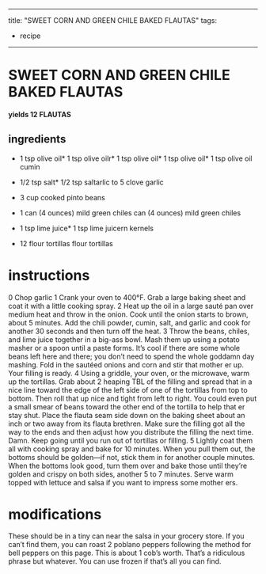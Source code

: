 

	
---
title: "SWEET CORN AND GREEN CHILE BAKED FLAUTAS"
tags:
  - recipe
---
# SWEET CORN AND GREEN CHILE BAKED FLAUTAS
#### yields 12 FLAUTAS
## ingredients
* 1 tsp olive oil* 1 tsp olive oilr* 1 tsp olive oil* 1 tsp olive oil* 1 tsp olive oil cumin

* 1/2 tsp salt* 1/2 tsp saltarlic to 5 clove garlic

* 3 cup cooked pinto beans
* 1 can (4 ounces) mild green chiles can (4 ounces) mild green chiles
* 1 tsp lime juice* 1 tsp lime juicern kernels

* 12 flour tortillas flour tortillas

# instructions
0 Chop garlic
1 Crank your oven to 400°F. Grab a large baking sheet and coat it with a little cooking spray.
2 Heat up the oil in a large sauté pan over medium heat and throw in the onion. Cook until
the onion starts to brown, about 5 minutes. Add the chili powder, cumin, salt, and garlic and
cook for another 30 seconds and then turn off the heat.
3 Throw the beans, chiles, and lime juice together in a big-ass bowl. Mash them up using a
potato masher or a spoon until a paste forms. It’s cool if there are some whole beans left here
and there; you don’t need to spend the whole goddamn day mashing. Fold in the sautéed
onions and corn and stir that mother er up. Your filling is ready.
4 Using a griddle, your oven, or the microwave, warm up the tortillas. Grab about 2 heaping
TBL of the filling and spread that    in a nice line toward the edge of the left side of
one of the tortillas from top to bottom. Then roll that    up nice and tight from left to
right. You could even put a small smear of beans toward the other end of the tortilla to help
that  er stay shut. Place the flauta seam side down on the baking sheet about an inch or two
away from its flauta brethren. Make sure the filling got all the way to the ends and then adjust
how you distribute the filling the next time. Damn. Keep going until you run out of tortillas
or filling.
5 Lightly coat them all with cooking spray and bake for 10 minutes. When you pull them out,
the bottoms should be golden—if not, stick them in for another couple minutes. When the
bottoms look good, turn them over and bake those   until they’re golden and crispy on
both sides, another 5 to 7 minutes. Serve warm topped with lettuce and salsa if you want to
impress some mother ers.

# modifications

These should be in a tiny can near the salsa in your grocery store. If you can’t find them, you can roast 2
poblano peppers following the method for bell peppers on this page.
 This is about 1 cob’s worth. That’s a  ridiculous phrase but whatever. You can use frozen if that’s all you
can find.
	

